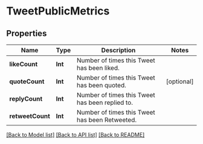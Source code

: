# TweetPublicMetrics

## Properties
Name | Type | Description | Notes
------------ | ------------- | ------------- | -------------
**likeCount** | **Int** | Number of times this Tweet has been liked. | 
**quoteCount** | **Int** | Number of times this Tweet has been quoted. | [optional] 
**replyCount** | **Int** | Number of times this Tweet has been replied to. | 
**retweetCount** | **Int** | Number of times this Tweet has been Retweeted. | 

[[Back to Model list]](../README.md#documentation-for-models) [[Back to API list]](../README.md#documentation-for-api-endpoints) [[Back to README]](../README.md)


